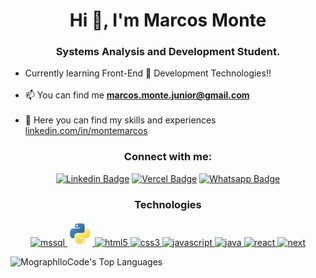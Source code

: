 <h1 align="center">Hi 👋, I'm Marcos Monte</h1><h3 align="center">Systems Analysis and Development Student.</h3>

- Currently learning Front-End 🌱 Development Technologies!! <br><br>
- 📫 You can find me **marcos.monte.junior@gmail.com**<br><br>
- 📄 Here you can find my skills and experiences [linkedin.com/in/montemarcos](linkedin.com/in/montemarcos)


<div align="center">
  
<h3 align="center">Connect with me:</h3>

[![Linkedin Badge](https://img.shields.io/badge/-LinkedIn-00878f?style=flat-square&logo=Linkedin&logoColor=white&link=https://www.linkedin.com/in/montemarcos/)](https://www.linkedin.com/in/montemarcos/)
[![Vercel Badge](https://img.shields.io/badge/-Vercel-000000?style=flat-square&logo=Vercel&logoColor=white&link=https://https://vercel.com/marcos-monte//)](https://vercel.com/marcos-monte/)
[![Whatsapp Badge](https://img.shields.io/badge/-WhatsApp-2f7735?style=flat-square&logo=Whatsapp&logoColor=white&link=https:https://web.whatsapp.com/)](https://api.whatsapp.com/send?phone=5513996398240
)
</div>

<div align="center">
<h3 align="center">Technologies</h3>
  
<a href="https://www.microsoft.com/en-us/sql-server" target="_blank" rel="noreferrer"> 
  <img src="https://www.svgrepo.com/show/255832/sql.svg" alt="mssql" width="40" height="40"/> 
</a> 
<a href="https://www.python.org" target="_blank" rel="noreferrer"> 
  <img src="https://raw.githubusercontent.com/devicons/devicon/master/icons/python/python-original.svg" alt="python" width="40" height="40"/> 
</a> 
<a href="https://html.spec.whatwg.org/multipage/" target="_blank" rel="noreferrer"> 
  <img src="https://www.svgrepo.com/show/452228/html-5.svg" alt="html5" width="40" height="40"/> 
</a> 
<a href="https://www.w3.org/Style/CSS/Overview.en.html" target="_blank" rel="noreferrer"> 
  <img src="https://www.svgrepo.com/show/349330/css3.svg" alt="css3" width="40" height="40"/> 
</a>  
<a href="https://www.javascript.com/" target="_blank" rel="noreferrer"> 
  <img src="https://www.svgrepo.com/show/349419/javascript.svg" alt="javascript" width="40" height="40"/> 
</a> 
<a href="https://www.java.com/pt-BR/" target="_blank" rel="noreferrer"> 
  <img src="https://www.svgrepo.com/show/184143/java.svg" alt="java" width="40" height="40"/> 
</a>
<a href="https://react.dev/" target="_blank" rel="noreferrer"> 
  <img src="https://www.svgrepo.com/show/374032/reactjs.svg" alt="react" width="40" height="40"/> 
</a>
<a href="https://nextjs.org/" target="_blank" rel="noreferrer"> 
  <img src="https://www.svgrepo.com/show/306466/next-dot-js.svg" alt="next" width="40" height="40"/> 
</a>

</div>


  
![MographlloCode's Top Languages](https://github-readme-stats.vercel.app/api/top-langs/?username=Marcos-Monte&theme=vue-dark&show_icons=true&hide_border=true&layout=compact)



<!--
**Marcos-Monte/Marcos-Monte** is a ✨ _special_ ✨ repository because its `README.md` (this file) appears on your GitHub profile.

Here are some ideas to get you started:

- 🔭 I’m currently working on ...
- 🌱 I’m currently learning ...
- 👯 I’m looking to collaborate on ...
- 🤔 I’m looking for help with ...
- 💬 Ask me about ...
- 📫 How to reach me: ...
- 😄 Pronouns: ...
- ⚡ Fun fact: ...
-->

